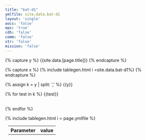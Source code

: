 ```yaml
---
title: "bat-d1"
ymlfile: site.data.bat-d1
layout: 'single'
aocs: 'false'
eps: 'true'
cdh: 'false'
comm: 'false'
str: 'false'
mission: 'false'
---
```


{% capture y %}
{{site.data.[page.title]}}
{% endcapture %}

{% capture x %}
{% include tablegen.html i =site.data.bat-d1%} 
{% endcapture %}

{% assign k = y |  split: ',' %}
{{y}}

{% for test in k %}
{{test}}<br>
<br>


{% endfor %}



<table style = "margin-left:10px">
  <tr>
    <th> Parameter </th>
    <th> value </th>
  </tr>
  <tr>
    {% include tablegen.html i = page.ymlfile %} 
     
  </tr>
</table>

